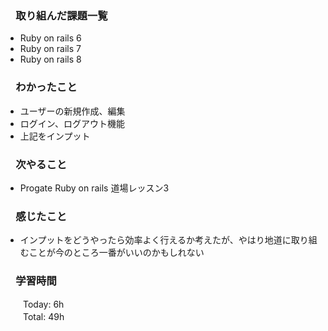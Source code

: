 ### 　取り組んだ課題一覧  
*   Ruby on rails 6
*   Ruby on rails 7 
*   Ruby on rails 8
### 　わかったこと
* ユーザーの新規作成、編集
* ログイン、ログアウト機能
* 上記をインプット
### 　次やること
* Progate Ruby on rails 道場レッスン3
### 　感じたこと
* インプットをどうやったら効率よく行えるか考えたが、やはり地道に取り組むことが今のところ一番がいいのかもしれない
### 　学習時間
　　Today: 6h  
　　Total: 49h 
